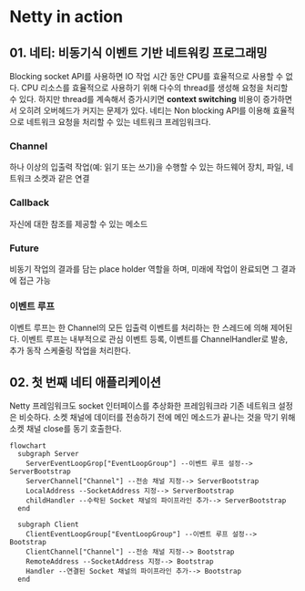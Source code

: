 # Netty in action

## 01. 네티: 비동기식 이벤트 기반 네트워킹 프로그래밍

Blocking socket API를 사용하면 IO 작업 시간 동안 CPU를 효율적으로 사용할 수 없다.
CPU 리소스를 효율적으로 사용하기 위해 다수의 thread를 생성해 요청을 처리할 수 있다.
하지만 thread를 계속해서 증가시키면 **context switching** 비용이 증가하면서 오히려 오버헤드가 커지는 문제가 있다.
네티는 Non blocking API를 이용해 효율적으로 네트워크 요청을 처리할 수 있는 네트워크 프레임워크다.

### Channel

하나 이상의 입출력 작업(예: 읽기 또는 쓰기)을 수행할 수 있는 하드웨어 장치, 파일, 네트워크 소켓과 같은 연결

### Callback

자신에 대한 참조를 제공할 수 있는 메소드

### Future

비동기 작업의 결과를 담는 place holder 역할을 하며, 미래에 작업이 완료되면 그 결과에 접근 가능

### 이벤트 루프

이벤트 루프는 한 Channel의 모든 입출력 이벤트를 처리하는 한 스레드에 의해 제어된다.
이벤트 루프는 내부적으로 관심 이벤트 등록, 이벤트를 ChannelHandler로 발송, 추가 동작 스케줄링 작업을 처리한다.

## 02. 첫 번째 네티 애플리케이션

Netty 프레임워크도 socket 인터페이스를 추상화한 프레임워크라 기존 네트워크 설정은 비슷하다.
소켓 채널에 데이터를 전송하기 전에 메인 메소드가 끝나는 것을 막기 위해 소켓 채널 close를 동기 호출한다.

```mermaid
flowchart
  subgraph Server
    ServerEventLoopGrop["EventLoopGroup"] --이벤트 루프 설정--> ServerBootstrap
    ServerChannel["Channel"] --전송 채널 지정--> ServerBootstrap
    LocalAddress --SocketAddress 지정--> ServerBootstrap
    childHandler --수락된 Socket 채널의 파이프라인 추가--> ServerBootstrap
  end 
  
  subgraph Client
    ClientEventLoopGroup["EventLoopGroup"] --이벤트 루프 설정--> Bootstrap
    ClientChannel["Channel"] --전송 채널 지정--> Bootstrap
    RemoteAddress --SocketAddress 지정--> Bootstrap
    Handler --연결된 Socket 채널의 파이프라인 추가--> Bootstrap
  end
```
